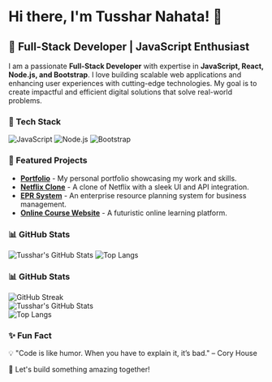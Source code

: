 # Hi there, I'm Tusshar Nahata! 👋

## 🚀 Full-Stack Developer | JavaScript Enthusiast  

I am a passionate **Full-Stack Developer** with expertise in **JavaScript, React, Node.js, and Bootstrap**. I love building scalable web applications and enhancing user experiences with cutting-edge technologies. My goal is to create impactful and efficient digital solutions that solve real-world problems.

### 🔧 Tech Stack

![JavaScript](https://img.shields.io/badge/JavaScript-F7DF1E?style=for-the-badge&logo=javascript&logoColor=black)
![Node.js](https://img.shields.io/badge/Node.js-339933?style=for-the-badge&logo=nodedotjs&logoColor=white)
![Bootstrap](https://img.shields.io/badge/Bootstrap-7952B3?style=for-the-badge&logo=bootstrap&logoColor=white)

### 📌 Featured Projects
- **[Portfolio](#)** - My personal portfolio showcasing my work and skills.
- **[Netflix Clone](#)** - A clone of Netflix with a sleek UI and API integration.
- **[EPR System](#)** - An enterprise resource planning system for business management.
- **[Online Course Website](#)** - A futuristic online learning platform.

### 📊 GitHub Stats
![Tusshar's GitHub Stats](https://github-readme-streak-stats.herokuapp.com/?user=Tusshar-Nahata&theme=radical)
![Top Langs](https://github-readme-stats.vercel.app/api/top-langs/?username=Tusshar-Nahata&layout=compact&theme=radical&langs_count=8)

### 📊 GitHub Stats
![GitHub Streak](https://github-readme-streak-stats.herokuapp.com/?user=Tusshar-Nahata&theme=radical)  
![Tusshar's GitHub Stats](https://github-readme-stats.vercel.app/api?username=Tusshar-Nahata&show_icons=true&theme=radical&count_private=true)  
![Top Langs](https://github-readme-stats.vercel.app/api/top-langs/?username=Tusshar-Nahata&layout=compact&theme=radical&langs_count=8)

### ✨ Fun Fact
💡 "Code is like humor. When you have to explain it, it’s bad." – Cory House

🚀 Let's build something amazing together!
